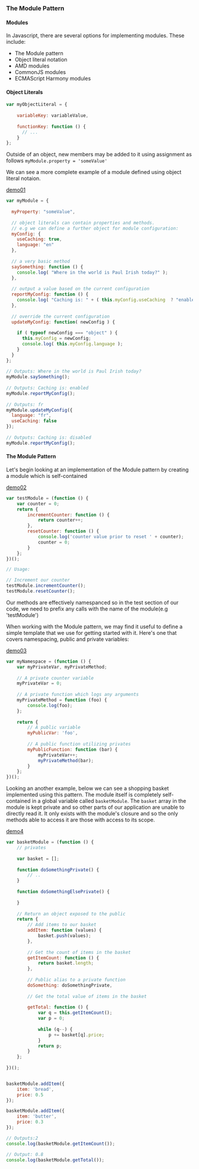 ### The Module Pattern

#### Modules
In Javascript, there are several options for implementing modules. These include:

* The Module pattern
* Object literal notation
* AMD modules
* CommonJS modules
* ECMAScript Harmony modules

#### Object Literals

```javascript
var myObjectLiteral = {
 
    variableKey: variableValue,
 
    functionKey: function () {
      // ...
    }
};
```

Outside of an object, new members may be added to it using assignment as follows `myModule.property = 'someValue'`

We can see a more complete example of a module defined using object literal notaion.

[demo01]()

```javascript
var myModule = {
 
  myProperty: "someValue",
 
  // object literals can contain properties and methods.
  // e.g we can define a further object for module configuration:
  myConfig: {
    useCaching: true,
    language: "en"
  },
 
  // a very basic method
  saySomething: function () {
    console.log( "Where in the world is Paul Irish today?" );
  },
 
  // output a value based on the current configuration
  reportMyConfig: function () {
    console.log( "Caching is: " + ( this.myConfig.useCaching  ? "enabled" : "disabled") );
  },
 
  // override the current configuration
  updateMyConfig: function( newConfig ) {
 
    if ( typeof newConfig === "object" ) {
      this.myConfig = newConfig;
      console.log( this.myConfig.language );
    }
  }
};
 
// Outputs: Where in the world is Paul Irish today?
myModule.saySomething();
 
// Outputs: Caching is: enabled
myModule.reportMyConfig();
 
// Outputs: fr
myModule.updateMyConfig({
  language: "fr",
  useCaching: false
});
 
// Outputs: Caching is: disabled
myModule.reportMyConfig();
```

#### The Module Pattern

Let's begin looking at an implementation of the Module pattern by creating a module which is self-contained

[demo02]()
```javascript
var testModule = (function () {
    var counter = 0;
    return {
        incrementCounter: function () {
            return counter++;
        },
        resetCounter: function () {
            console.log('counter value prior to reset ' + counter);
            counter = 0;
        }
    };
})();

// Usage:

// Increment our counter
testModule.incrementCounter();
testModule.resetCounter();
```
Our methods are effectively namespanced so in the test section of our code, we need to 
prefix any calls with the name of the module(e.g 'testModule')


When working with the Module pattern, we may find it useful to define a simple template that
we use for getting started with it. Here's one that covers namespacing, public and private variables:


[demo03]()

```javascript
var myNamespace = (function () {
    var myPrivateVar, myPrivateMethod;
    
    // A private counter variable
    myPrivateVar = 0;
    
    // A private function which logs any arguments
    myPrivateMethod = function (foo) {
        console.log(foo);
    };
    
    return {
        // A public variable
        myPublicVar: 'foo',
        
        // A public function utilizing privates
        myPublicFunction: function (bar) {
            myPrivateVar++;
            myPrivateMethod(bar);
        }
    };
})();
```

Looking an another example, below we can see a shopping basket implemented using this pattern.
The module itself is completely self-contained in a global variable called `basketModule`. The `basket`
array in the module is kept private and so other parts of our application are unable to directly
read it. It only exists with the module's closure and so the only methods able to access it are
those with access to its scope.

[demo4]()

```javascript
var basketModule = (function () {
    // privates
    
    var basket = [];
    
    function doSomethingPrivate() {
        // ..
    }
    
    function doSomethingElsePrivate() {
        
    }
    
    // Return an object exposed to the public
    return {
        // Add items to our basket
        addItem: function (values) {
            basket.push(values);
        },
        
        // Get the count of items in the basket
        getItemCount: function () {
            return basket.length;
        },
        
        // Public alias to a private function
        doSomething: doSomethingPrivate,
        
        // Get the total value of items in the basket
        
        getTotal: function () {
            var q = this.getItemCount();
            var p = 0;
            
            while (q--) {
                p += basket[q].price;
            }
            return p;
        }
    };
    
})();


basketModule.addItem({
    item: 'bread',
    price: 0.5
});

basketModule.addItem({
    item: 'butter',
    price: 0.3
});

// Outputs:2
console.log(basketModule.getItemCount());

// Output: 0.8
console.log(basketModule.getTotal());
```




